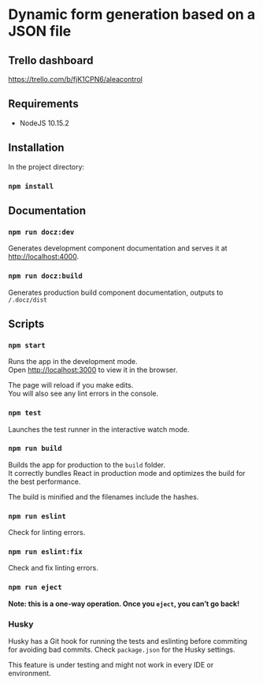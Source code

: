 # Dynamic form generation based on a JSON file

## Trello dashboard 
https://trello.com/b/fjK1CPN6/aleacontrol

## Requirements

* NodeJS 10.15.2


## Installation
In the project directory:
### `npm install` 

## Documentation

### `npm run docz:dev`
Generates development component documentation and serves it at [http://localhost:4000](http://localhost:4000).

### `npm run docz:build`
Generates production build component documentation, outputs to `/.docz/dist`


## Scripts
### `npm start`

Runs the app in the development mode.<br>
Open [http://localhost:3000](http://localhost:3000) to view it in the browser.

The page will reload if you make edits.<br>
You will also see any lint errors in the console.

### `npm test`

Launches the test runner in the interactive watch mode.

### `npm run build`

Builds the app for production to the `build` folder.<br>
It correctly bundles React in production mode and optimizes the build for the best performance.

The build is minified and the filenames include the hashes.<br>


### `npm run eslint`
Check for linting errors.

### `npm run eslint:fix`
Check and fix linting errors.

### `npm run eject`

**Note: this is a one-way operation. Once you `eject`, you can’t go back!**

### Husky
Husky has a Git hook for running the tests and eslinting before commiting
 for avoiding bad commits.
 Check `package.json` for the Husky settings.
 
 This feature is under testing and might not work in every IDE or environment.
